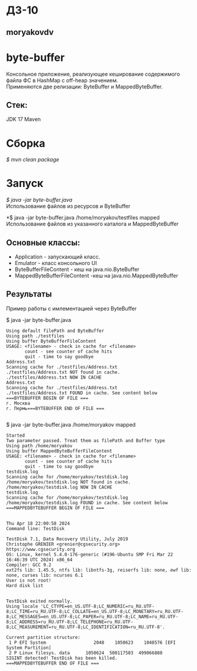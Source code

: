 # ДЗ-10
## moryakovdv

# byte-buffer

Консольное приложение, реализующее кеширование содержимого файла ФС в HashMap c off-heap значением.  
Применяются две релизации: ByteBuffer и MappedByteBuffer.  

## Стек:
JDK 17
Maven

# Сборка
*$ mvn clean package*

# Запуск
*$ java -jar byte-buffer.java*  
Использование файлов из ресурсов и ByteBuffer  

*$ java -jar byte-buffer.java /home/moryakov/testfiles mapped  
Использование файлов из указанного каталога и MappedByteBuffer  

## Оcновные классы:
- Application - запускающий класс.
- Emulator - класс консольного UI
- ByteBufferFileContent - кеш на  java.nio.ByteBuffer
- MappedByteBufferFileContent -кеш на java.nio.MappedByteBuffer



## Результаты

Пример работы с имлементацией через ByteBuffer

$ java -jar byte-buffer.java  

```Started
Using default filePath and ByteBuffer
Using path ./testfiles
Using buffer ByteBufferFileContent
USAGE: <filename> - check in cache for <filename> 
	   count - see counter of cache hits
	   quit - time to say goodbye
Address.txt
Scanning cache for ./testfiles/Address.txt
./testfiles/Address.txt NOT found in cache.
./testfiles/Address.txt NOW IN CACHE
Address.txt
Scanning cache for ./testfiles/Address.txt
./testfiles/Address.txt FOUND in cache. See content below
===BYTEBUFFER BEGIN OF FILE ===
г. Москва
г. Пермь===BYTEBUFFER END OF FILE ===
  
```
$ java -jar byte-buffer.java /home/moryakov mapped


```
Started
Two parameter passed. Treat them as filePath and Buffer type
Using path /home/moryakov
Using buffer MappedByteBufferFileContent
USAGE: <filename> - check in cache for <filename> 
	   count - see counter of cache hits
	   quit - time to say goodbye
testdisk.log
Scanning cache for /home/moryakov/testdisk.log
/home/moryakov/testdisk.log NOT found in cache.
/home/moryakov/testdisk.log NOW IN CACHE
testdisk.log
Scanning cache for /home/moryakov/testdisk.log
/home/moryakov/testdisk.log FOUND in cache. See content below
===MAPPEDBYTEBUFFER BEGIN OF FILE ===


Thu Apr 18 22:00:58 2024
Command line: TestDisk

TestDisk 7.1, Data Recovery Utility, July 2019
Christophe GRENIER <grenier@cgsecurity.org>
https://www.cgsecurity.org
OS: Linux, kernel 5.4.0-176-generic (#196-Ubuntu SMP Fri Mar 22 16:46:39 UTC 2024) x86_64
Compiler: GCC 9.2
ext2fs lib: 1.45.5, ntfs lib: libntfs-3g, reiserfs lib: none, ewf lib: none, curses lib: ncurses 6.1
User is not root!
Hard disk list


TestDisk exited normally.
Using locale 'LC_CTYPE=en_US.UTF-8;LC_NUMERIC=ru_RU.UTF-8;LC_TIME=ru_RU.UTF-8;LC_COLLATE=en_US.UTF-8;LC_MONETARY=ru_RU.UTF-8;LC_MESSAGES=en_US.UTF-8;LC_PAPER=ru_RU.UTF-8;LC_NAME=ru_RU.UTF-8;LC_ADDRESS=ru_RU.UTF-8;LC_TELEPHONE=ru_RU.UTF-8;LC_MEASUREMENT=ru_RU.UTF-8;LC_IDENTIFICATION=ru_RU.UTF-8'.

Current partition structure:
 1 P EFI System                  2048    1050623    1048576 [EFI System Partition]
 2 P Linux filesys. data      1050624  500117503  499066880
SIGINT detected! TestDisk has been killed.
===MAPPEDBYTEBUFFER END OF FILE ===

```

  
